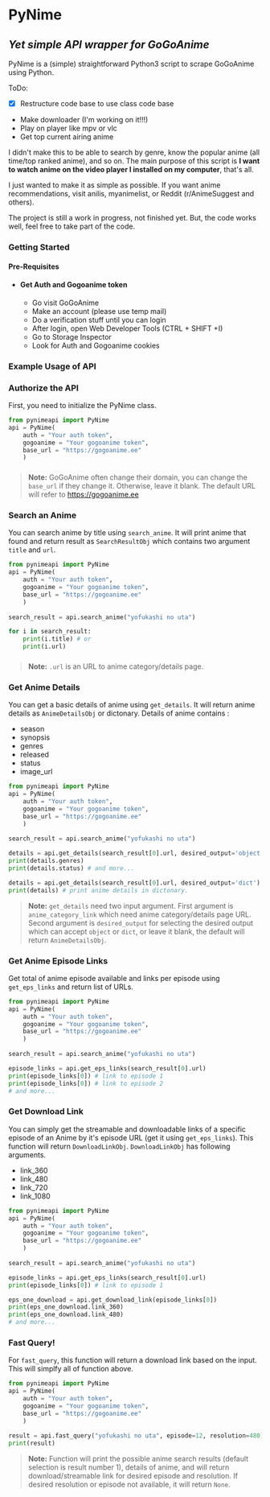 # PyNime
## _Yet simple API wrapper for GoGoAnime_
PyNime is a (simple) straightforward Python3 script to scrape GoGoAnime using Python. 

ToDo:
- [x] Restructure code base to use class code base
- Make downloader (I'm working on it!!!)
- Play on player like mpv or vlc
- Get top current airing anime

I didn't make this to be able to search by genre, know the popular anime (all time/top ranked anime), and so on. The main purpose of this script is **I want to watch anime on the video player I installed on my computer**, that's all.

I just wanted to make it as simple as possible. If you want anime recommendations, visit anilis, myanimelist, or Reddit (r/AnimeSuggest and others).

The project is still a work in progress, not finished yet. But, the code works well, feel free to take part of the code.

### Getting Started
#### Pre-Requisites
* #### Get Auth and Gogoanime token
    * Go visit GoGoAnime
    * Make an account (please use temp mail) 
    * Do a verification stuff until you can login 
    * After login, open Web Developer Tools (CTRL + SHIFT +I)
    * Go to Storage Inspector
    * Look for Auth and Gogoanime cookies

### Example Usage of API
###
### Authorize the API
First, you need to initialize the PyNime class. 
```python
from pynimeapi import PyNime
api = PyNime(
    auth = "Your auth token",
    gogoanime = "Your gogoanime token",
    base_url = "https://gogoanime.ee"
    )
```
###
>**Note:** GoGoAnime often change their domain, you can change the `base_url` if they change it. Otherwise, leave it blank. The default URL will refer to https://gogoanime.ee


### Search an Anime
You can search anime by title using `search_anime`. It will print anime that found and return result as `SearchResultObj` which contains two argument `title` and `url`.
```python
from pynimeapi import PyNime
api = PyNime(
    auth = "Your auth token",
    gogoanime = "Your gogoanime token",
    base_url = "https://gogoanime.ee"
    )
    
search_result = api.search_anime("yofukashi no uta")

for i in search_result:
    print(i.title) # or
    print(i.url)
```
###
>**Note:** `.url` is an URL to anime category/details page.


### Get Anime Details
You can get a basic details of anime using `get_details`. It will return anime details as `AnimeDetailsObj` or dictonary.
Details of anime contains :
* season
* synopsis
* genres
* released
* status
* image_url
```python
from pynimeapi import PyNime
api = PyNime(
    auth = "Your auth token",
    gogoanime = "Your gogoanime token",
    base_url = "https://gogoanime.ee"
    )
    
search_result = api.search_anime("yofukashi no uta")

details = api.get_details(search_result[0].url, desired_output='object')
print(details.genres)
print(details.status) # and more...

details = api.get_details(search_result[0].url, desired_output='dict')
print(details) # print anime details in dictonary.
```
>**Note:** `get_details` need two input argument.
First argument is `anime_category_link` which need anime category/details page URL. 
Second argument is `desired_output` for selecting the desired output which can accept `object` or `dict`, or leave it blank, the default will return `AnimeDetailsObj`.


### Get Anime Episode Links
Get total of anime episode available and links per episode using `get_eps_links` and return list of URLs.
```python
from pynimeapi import PyNime
api = PyNime(
    auth = "Your auth token",
    gogoanime = "Your gogoanime token",
    base_url = "https://gogoanime.ee"
    )
    
search_result = api.search_anime("yofukashi no uta")

episode_links = api.get_eps_links(search_result[0].url)
print(episode_links[0]) # link to episode 1
print(episode_links[0]) # link to episode 2
# and more...
```


### Get Download Link
You can simply get the streamable and downloadable links of a specific episode of an Anime by it's episode URL (get it using `get_eps_links`). This function will return `DownloadLinkObj`.
`DownloadLinkObj` has following arguments.
* link_360
* link_480
* link_720
* link_1080
```python
from pynimeapi import PyNime
api = PyNime(
    auth = "Your auth token",
    gogoanime = "Your gogoanime token",
    base_url = "https://gogoanime.ee"
    )
    
search_result = api.search_anime("yofukashi no uta")

episode_links = api.get_eps_links(search_result[0].url)
print(episode_links[0]) # link to episode 1

eps_one_download = api.get_download_link(episode_links[0])
print(eps_one_download.link_360)
print(eps_one_download.link_480)
# and more...
```


### Fast Query!
For `fast_query`, this function will return a download link based on the input. This will simplfy all of function above.
```python
from pynimeapi import PyNime
api = PyNime(
    auth = "Your auth token",
    gogoanime = "Your gogoanime token",
    base_url = "https://gogoanime.ee"
    )
    
result = api.fast_query("yofukashi no uta", episode=12, resolution=480)
print(result)
```
>**Note:** Function will print the possible anime search results (default selection is result number 1), details of anime, and will return download/streamable link for desired episode and resolution. If desired resolution or episode not available, it will return `None`.